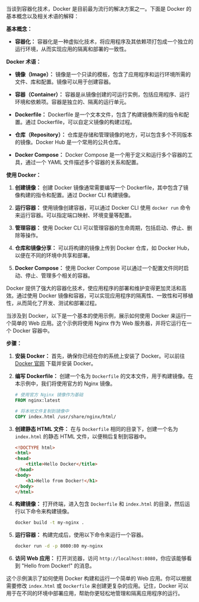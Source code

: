 当谈到容器化技术，Docker 是目前最为流行的解决方案之一。下面是 Docker 的基本概念以及相关术语的解释：

**基本概念：**
- **容器化：** 容器化是一种虚拟化技术，将应用程序及其依赖项打包成一个独立的运行环境，从而实现应用的隔离和部署的一致性。

**Docker 术语：**

- **镜像（Image）：** 镜像是一个只读的模板，包含了应用程序和运行环境所需的文件、库和配置。镜像可以用于创建容器。

- **容器（Container）：** 容器是从镜像创建的可运行实例，包括应用程序、运行环境和依赖项。容器是独立的、隔离的运行单元。

- **Dockerfile：** Dockerfile 是一个文本文件，包含了构建镜像所需的指令和配置。通过 Dockerfile，可以自定义镜像的构建过程。

- **仓库（Repository）：** 仓库是存储和管理镜像的地方，可以包含多个不同版本的镜像。Docker Hub 是一个常用的公共仓库。

- **Docker Compose：** Docker Compose 是一个用于定义和运行多个容器的工具，通过一个 YAML 文件描述多个容器的关系和配置。

**使用 Docker：**
1. **创建镜像：** 创建 Docker 镜像通常需要编写一个 Dockerfile，其中包含了镜像构建的指令和配置。通过 Docker CLI 构建镜像。

2. **运行容器：** 使用镜像创建容器，可以通过 Docker CLI 使用 `docker run` 命令来运行容器。可以指定端口映射、环境变量等配置。

3. **管理容器：** 使用 Docker CLI 可以管理容器的生命周期，包括启动、停止、删除等操作。

4. **仓库和镜像分享：** 可以将构建的镜像上传到 Docker 仓库，如 Docker Hub，以便在不同的环境中共享和部署。

5. **Docker Compose：** 使用 Docker Compose 可以通过一个配置文件同时启动、停止、管理多个相关的容器。

Docker 提供了强大的容器化技术，使应用程序的部署和维护变得更加灵活和高效。通过使用 Docker 镜像和容器，可以实现应用程序的隔离性、一致性和可移植性，从而简化了开发、测试和部署过程。





当涉及到 Docker，以下是一个基本的使用示例，展示如何使用 Docker 来运行一个简单的 Web 应用。这个示例将使用 Nginx 作为 Web 服务器，并将它运行在一个 Docker 容器中。

**步骤：**

1. **安装 Docker：** 首先，确保你已经在你的系统上安装了 Docker。可以前往 [Docker 官网](https://www.docker.com/) 下载并安装 Docker。

2. **编写 Dockerfile：** 创建一个名为 `Dockerfile` 的文本文件，用于构建镜像。在本示例中，我们将使用官方的 Nginx 镜像。

   ```Dockerfile
   # 使用官方 Nginx 镜像作为基础
   FROM nginx:latest

   # 将本地文件复制到镜像中
   COPY index.html /usr/share/nginx/html/
   ```

3. **创建静态 HTML 文件：** 在与 `Dockerfile` 相同的目录下，创建一个名为 `index.html` 的静态 HTML 文件，以便稍后复制到容器中。

   ```html
   <!DOCTYPE html>
   <html>
   <head>
       <title>Hello Docker</title>
   </head>
   <body>
       <h1>Hello from Docker!</h1>
   </body>
   </html>
   ```

4. **构建镜像：** 打开终端，进入包含 `Dockerfile` 和 `index.html` 的目录，然后运行以下命令来构建镜像。

   ```bash
   docker build -t my-nginx .
   ```

5. **运行容器：** 构建完成后，使用以下命令来运行一个容器。

   ```bash
   docker run -d -p 8080:80 my-nginx
   ```

6. **访问 Web 应用：** 打开浏览器，访问 `http://localhost:8080`，你应该能够看到 "Hello from Docker!" 的消息。

这个示例演示了如何使用 Docker 构建和运行一个简单的 Web 应用。你可以根据需要修改 `index.html` 或 `Dockerfile` 来创建更复杂的应用。记住，Docker 可以用于在不同的环境中部署应用，帮助你更轻松地管理和隔离应用程序的运行。